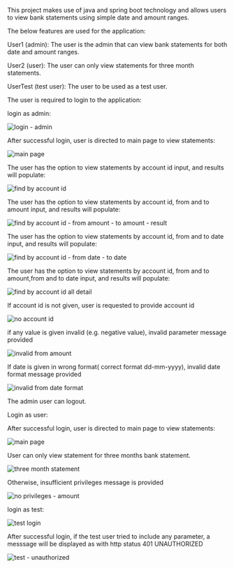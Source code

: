 This project makes use of java and spring boot technology and allows users to view bank statements using simple date and amount ranges.

The below features are used for the application:

User1 (admin): The user is the admin that can view bank statements for both date and amount ranges.

User2 (user): The user can only view statements for three month statements.

UserTest (test user): The user to be used as a test user.


The user is required to login to the application:

login as admin:

![login - admin](https://user-images.githubusercontent.com/83164368/115991184-763a8e00-a5d8-11eb-8f83-13024a256cda.png)

After successful login, user is directed to main page to view statements:

![main page](https://user-images.githubusercontent.com/83164368/115991219-99653d80-a5d8-11eb-8d6c-7a4fbf0b0361.png)


The user has the option to view statements by account id input, and results will populate:

![find by account id](https://user-images.githubusercontent.com/83164368/115994896-f87f7e00-a5e9-11eb-8434-2ee06e6b1d6d.png)


The user has the option to view statements by account id, from and to amount input, and results will populate:

![find by account id - from amount - to amount - result](https://user-images.githubusercontent.com/83164368/115994851-cec65700-a5e9-11eb-984b-d4d4d29bc097.png)


The user has the option to view statements by account id, from and to date input, and results will populate:


![find by account id - from date - to date](https://user-images.githubusercontent.com/83164368/115994841-bfdfa480-a5e9-11eb-80da-ee1b232b41d2.png)


The user has the option to view statements by account id, from and to amount,from and to date input, and results will populate:

![find by account id all detail](https://user-images.githubusercontent.com/83164368/115994834-b6eed300-a5e9-11eb-9f0d-dbb230a1e367.png)


If account id is not given, user is requested to provide account id

![no account id](https://user-images.githubusercontent.com/83164368/115991617-6754db00-a5da-11eb-862a-7723f50beb75.png)


if any value is given invalid (e.g. negative value), invalid parameter message provided

![invalid from amount](https://user-images.githubusercontent.com/83164368/115991644-86ec0380-a5da-11eb-97ef-7be75b797ffb.png)


If date is given in wrong format( correct format dd-mm-yyyy), invalid date format message provided

![invalid from date format](https://user-images.githubusercontent.com/83164368/115991680-b0a52a80-a5da-11eb-9c18-4e3d9f67b117.png)


The admin user can logout.


Login as user:

After successful login, user is directed to main page to view statements:

![main page](https://user-images.githubusercontent.com/83164368/115991219-99653d80-a5d8-11eb-8d6c-7a4fbf0b0361.png)


User can only view statement for three months bank statement.

![three month statement](https://user-images.githubusercontent.com/83164368/115995113-05e93800-a5eb-11eb-8852-290a161eb4ac.png)


Otherwise, insufficient privileges message is provided

![no privileges - amount](https://user-images.githubusercontent.com/83164368/115995159-274a2400-a5eb-11eb-90e4-27fe58e5e649.png)



login as test:

![test login](https://user-images.githubusercontent.com/83164368/116208557-1831b600-a752-11eb-8bc4-b2df731d136c.png)


After successful login, if the test user tried to include any parameter, a messsage will be displayed as with http status 401 UNAUTHORIZED

![test - unauthorized](https://user-images.githubusercontent.com/83164368/116208387-ef112580-a751-11eb-8224-333be5d40f4d.png)





